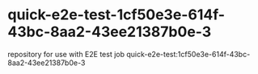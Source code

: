 # quick-e2e-test-1cf50e3e-614f-43bc-8aa2-43ee21387b0e-3
repository for use with E2E test job quick-e2e-test:1cf50e3e-614f-43bc-8aa2-43ee21387b0e-3

